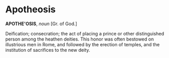 # Apotheosis

**APOTHE'OSIS**, _noun_ \[Gr. of God.\]

Deification; consecration; the act of placing a prince or other distinguished person among the heathen deities. This honor was often bestowed on illustrious men in Rome, and followed by the erection of temples, and the institution of sacrifices to the new deity.